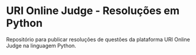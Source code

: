 # URI Online Judge - Resoluções em Python 

Repositório para publicar resoluções de questões da plataforma URI Online Judge na linguagem Python.

